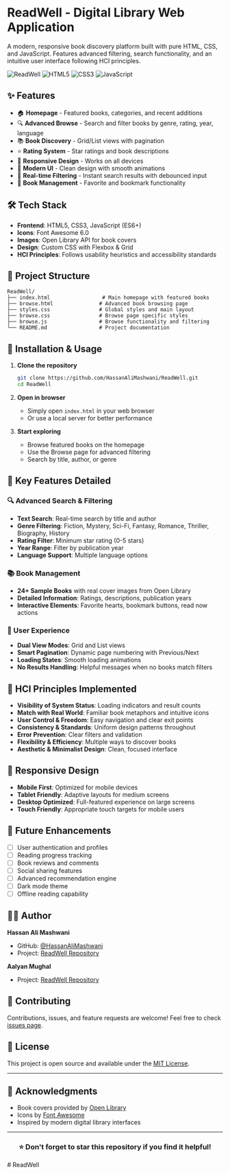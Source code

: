 # ReadWell - Digital Library Web Application

A modern, responsive book discovery platform built with pure HTML, CSS, and JavaScript. Features advanced filtering, search functionality, and an intuitive user interface following HCI principles.

![ReadWell](https://img.shields.io/badge/ReadWell-Digital%20Library-blue)
![HTML5](https://img.shields.io/badge/HTML5-E34F26?style=flat&logo=html5&logoColor=white)
![CSS3](https://img.shields.io/badge/CSS3-1572B6?style=flat&logo=css3&logoColor=white)
![JavaScript](https://img.shields.io/badge/JavaScript-F7DF1E?style=flat&logo=javascript&logoColor=black)

## ✨ Features

- 🏠 **Homepage** - Featured books, categories, and recent additions
- 🔍 **Advanced Browse** - Search and filter books by genre, rating, year, language
- 📚 **Book Discovery** - Grid/List views with pagination
- ⭐ **Rating System** - Star ratings and book descriptions
- 📱 **Responsive Design** - Works on all devices
- 🎨 **Modern UI** - Clean design with smooth animations
- 🔄 **Real-time Filtering** - Instant search results with debounced input
- 📖 **Book Management** - Favorite and bookmark functionality

## 🛠️ Tech Stack

- **Frontend**: HTML5, CSS3, JavaScript (ES6+)
- **Icons**: Font Awesome 6.0
- **Images**: Open Library API for book covers
- **Design**: Custom CSS with Flexbox & Grid
- **HCI Principles**: Follows usability heuristics and accessibility standards

## 📁 Project Structure

```
ReadWell/
├── index.html                 # Main homepage with featured books
├── browse.html               # Advanced book browsing page
├── styles.css                # Global styles and main layout
├── browse.css                # Browse page specific styles
├── browse.js                 # Browse functionality and filtering
└── README.md                 # Project documentation
```

## 🔧 Installation & Usage

1. **Clone the repository**
   ```bash
   git clone https://github.com/HassanAliMashwani/ReadWell.git
   cd ReadWell
   ```

2. **Open in browser**
   - Simply open `index.html` in your web browser
   - Or use a local server for better performance

3. **Start exploring**
   - Browse featured books on the homepage
   - Use the Browse page for advanced filtering
   - Search by title, author, or genre

## 🎯 Key Features Detailed

### 🔍 Advanced Search & Filtering
- **Text Search**: Real-time search by title and author
- **Genre Filtering**: Fiction, Mystery, Sci-Fi, Fantasy, Romance, Thriller, Biography, History
- **Rating Filter**: Minimum star rating (0-5 stars)
- **Year Range**: Filter by publication year
- **Language Support**: Multiple language options

### 📚 Book Management
- **24+ Sample Books** with real cover images from Open Library
- **Detailed Information**: Ratings, descriptions, publication years
- **Interactive Elements**: Favorite hearts, bookmark buttons, read now actions

### 🎨 User Experience
- **Dual View Modes**: Grid and List views
- **Smart Pagination**: Dynamic page numbering with Previous/Next
- **Loading States**: Smooth loading animations
- **No Results Handling**: Helpful messages when no books match filters

## 🎨 HCI Principles Implemented

- **Visibility of System Status**: Loading indicators and result counts
- **Match with Real World**: Familiar book metaphors and intuitive icons
- **User Control & Freedom**: Easy navigation and clear exit points
- **Consistency & Standards**: Uniform design patterns throughout
- **Error Prevention**: Clear filters and validation
- **Flexibility & Efficiency**: Multiple ways to discover books
- **Aesthetic & Minimalist Design**: Clean, focused interface

## 📱 Responsive Design

- **Mobile First**: Optimized for mobile devices
- **Tablet Friendly**: Adaptive layouts for medium screens
- **Desktop Optimized**: Full-featured experience on large screens
- **Touch Friendly**: Appropriate touch targets for mobile users

## 🔮 Future Enhancements

- [ ] User authentication and profiles
- [ ] Reading progress tracking
- [ ] Book reviews and comments
- [ ] Social sharing features
- [ ] Advanced recommendation engine
- [ ] Dark mode theme
- [ ] Offline reading capability

## 👨‍💻 Author

**Hassan Ali Mashwani**
- GitHub: [@HassanAliMashwani](https://github.com/HassanAliMashwani)
- Project: [ReadWell Repository](https://github.com/HassanAliMashwani/ReadWell)
  
**Aalyan Mughal**
- Project: [ReadWell Repository](https://github.com/HassanAliMashwani/ReadWell)

## 🤝 Contributing

Contributions, issues, and feature requests are welcome! Feel free to check [issues page](https://github.com/HassanAliMashwani/ReadWell/issues).

## 📄 License

This project is open source and available under the [MIT License](LICENSE).

---

## 🎊 Acknowledgments

- Book covers provided by [Open Library](https://openlibrary.org/)
- Icons by [Font Awesome](https://fontawesome.com/)
- Inspired by modern digital library interfaces

---

<div align="center">

### ⭐ Don't forget to star this repository if you find it helpful!

</div>
#   R e a d W e l l  
 